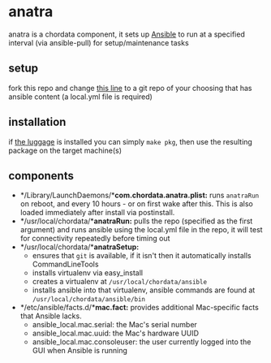 anatra
======

anatra is a chordata component, it sets up [Ansible](http://www.ansible.com) to run at a specified interval (via ansible-pull) for setup/maintenance tasks

setup
-----

fork this repo and change [this line](https://github.com/pearofducks/anatra/blob/master/com.chordata.anatraRun.plist#L12) to a git repo of your choosing that has ansible content (a local.yml file is required)

installation
------------

if [the luggage](https://github.com/unixorn/luggage) is installed you can simply `make pkg`, then use the resulting package on the target machine(s)

components
----------

- */Library/LaunchDaemons/***com.chordata.anatra.plist:** runs `anatraRun` on reboot, and every 10 hours - or on first wake after this. This is also loaded immediately after install via postinstall.
- */usr/local/chordata/***anatraRun:** pulls the repo (specified as the first argument) and runs ansible using the local.yml file in the repo, it will test for connectivity repeatedly before timing out
- */usr/local/chordata/***anatraSetup:**
  - ensures that `git` is available, if it isn't then it automatically installs CommandLineTools
  - installs virtualenv via easy_install
  - creates a virtualenv at `/usr/local/chordata/ansible`
  - installs ansible into that virtualenv, ansible commands are found at `/usr/local/chordata/ansible/bin`
- */etc/ansible/facts.d/***mac.fact:** provides additional Mac-specific facts that Ansible lacks.
  - ansible_local.mac.serial: the Mac's serial number
  - ansible_local.mac.uuid: the Mac's hardware UUID
  - ansible_local.mac.consoleuser: the user currently logged into the GUI when Ansible is running
